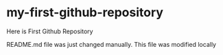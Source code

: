 # my-first-github-repository
Here is First Github Repository

README.md file was just changed manually. This file was modified locally

